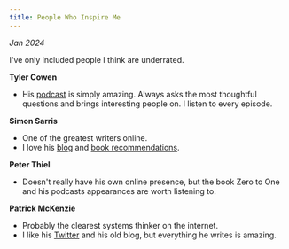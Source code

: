 ```yaml
---
title: People Who Inspire Me
---
```


_Jan 2024_

I've only included people I think are underrated.

**Tyler Cowen**

- His [podcast](https://conversationswithtyler.com/) is simply amazing. Always asks the most thoughtful questions and brings interesting people on. I listen to every episode.

**Simon Sarris**

- One of the greatest writers online.
- I love his [blog](https://substack.com/@simonsarris) and [book recommendations](https://simonsarris.com/bookshelf).

**Peter Thiel**

- Doesn't really have his own online presence, but the book Zero to One and his podcasts appearances are worth listening to.

**Patrick McKenzie**

- Probably the clearest systems thinker on the internet.
- I like his [Twitter](https://twitter.com/patio11) and his old blog, but everything he writes is amazing.
